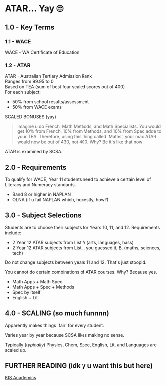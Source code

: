 <head>
  <title>ATAR Scaling</title>
</head>

# ATAR... Yay 🙄

## 1.0 - Key Terms

### 1.1 - WACE

WACE - WA Certificate of Education  

### 1.2 - ATAR

ATAR - Australian Tertiary Admission Rank  
Ranges from 99.95 to 0  
Based on TEA (sum of best four scaled scores out of 400)  
For each subject:  
- 50% from school results/assessment
- 50% from WACE exams

SCALED BONUSES (yay)
> Imagine u do French, Math Methods, and Math Specialists. You would get 10% from French, 10% from Methods, and 10% from Spec adde to your TEA. Therefore, using this thing called 'Maths', your max ATAR would now be out of 430, not 400. Why? Bc it's like that now

ATAR is examined by SCSA.

## 2.0 - Requirements

To qualify for WACE, Year 11 students need to achieve a certain level of Literacy and Numeracy standards.  
- Band 8 or higher in NAPLAN  
- OLNA (if u fail NAPLAN which, honestly, how?)

## 3.0 - Subject Selections

Students are to choose their subjects for Years 10, 11, and 12. Requirements include:
- 2 Year 12 ATAR subjects from List A (arts, languages, hass)
- 2 Year 12 ATAR subjects from List... you guessed it, B. (maths, sciences, tech)

Do not change subjects between years 11 and 12. That's just stoopid.

You cannot do certain combinations of ATAR courses. Why? Because yes.  
- Math Apps + Math Spec
- Math Apps + Spec + Methods
- Spec by itself
- English + Lit

## 4.0 - SCALING (so much funnnn)

Apparently makes things 'fair' for every student.  

Varies year by year because SCSA likes making no sense.

Typically (*typically*) Physics, Chem, Spec, English, Lit, and Languages are scaled up.  

## FURTHER READING (idk y u want this but here)
[KIS Academics](https://kisacademics.com/blog/how-the-wace-works-understanding-western-australias-year-12-atar-system/)

